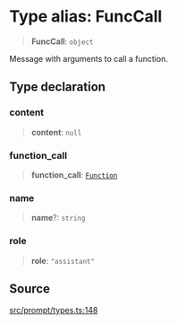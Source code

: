 # Type alias: FuncCall

> **FuncCall**: `object`

Message with arguments to call a function.

## Type declaration

### content

> **content**: `null`

### function\_call

> **function\_call**: [`Function`](../namespaces/Call/type-aliases/Function.md)

### name

> **name**?: `string`

### role

> **role**: `"assistant"`

## Source

[src/prompt/types.ts:148](https://github.com/colelawrence/dexter/blob/6b94c49/src/prompt/types.ts#L148)
